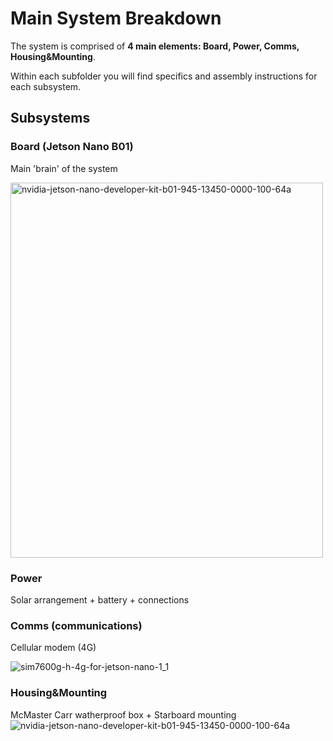 # Main System Breakdown
The system is comprised of **4 main elements: Board, Power, Comms, Housing&Mounting**.
<p>Within each subfolder you will find specifics and assembly instructions for each subsystem.

## Subsystems
### Board (Jetson Nano B01)
Main 'brain' of the system

<img src="https://user-images.githubusercontent.com/52707386/115441078-50228180-a1c5-11eb-9051-7f0f518564c5.jpg" alt="nvidia-jetson-nano-developer-kit-b01-945-13450-0000-100-64a" style="width:500px;height:600px;">

### Power
Solar arrangement + battery + connections
### Comms (communications)
Cellular modem (4G)

![sim7600g-h-4g-for-jetson-nano-1_1](https://user-images.githubusercontent.com/52707386/115441326-94ae1d00-a1c5-11eb-956d-02d8e6f06c78.jpg)

### Housing&Mounting
McMaster Carr watherproof box + Starboard mounting
![nvidia-jetson-nano-developer-kit-b01-945-13450-0000-100-64a](https://user-images.githubusercontent.com/52707386/115441078-50228180-a1c5-11eb-9051-7f0f518564c5.jpg)
